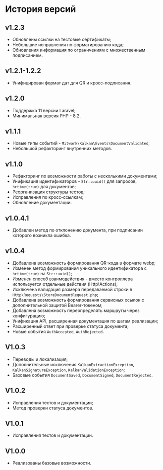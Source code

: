 # История версий

## v1.2.3

- Обновлены ссылки на тестовые сертификаты;
- Небольшие исправления по форматированию кода;
- Обновления информация по ограничениям с множественным подписанием.

## v1.2.1-1.2.2

- Унифицирован формат дат для QR и кросс-подписания.

## v1.2.0

- Поддержка 11 версии Laravel;
- Минимальная версия PHP - 8.2.

## v1.1.1

- Новые типы событий - `Mitwork\Kalkan\Events\DocumentValidated`;
- Небольшой рефакторинг внутренних методов.

## v1.1.0

- Рефакторинг по возможности работы с несколькими документами;
- Унификация идентификаторов - `Str::uuid()` для запросов, `hrtime(true)` для документов;
- Реорганизация структуры тестов;
- Исправления по кросс-ссылкам;
- Обновление документации.

## v1.0.4.1

- Добавлен метод по отклонению документа, при подписании которого возникла ошибка.

## v1.0.4

- Добавлена возможность формирования QR-кода в формате webp;
- Изменен метод формирования уникального идентификатора с `hrtime(true)` на `Str::uuid()`;
- Изменен способ взаимодействия - вместо контроллера используется отдельные действия (Http\Actions);
- Исключена валидация размера передаваемой строки в `Http\Requests\StoreDocumentRequest.php`;
- Добавлена возможность формирования сервисных ссылок с дополнительной защитой Bearer-токеном;
- Добавлена возможность переопределять маршруты через конфигурацию;
- Унификация API, расширенная документация по шагам реализации;
- Расширенный ответ при проверке статуса документа;
- Новые события `AuthAccepted`, `AuthRejected`.

## V1.0.3

- Переводы и локализация;
- Дополнительные исключения `KalkanExtractionException`, `KalkanSignatureException`, `KalkanValidationException`;
- Базовые события `DocumentSaved`, `DocumentSigned`, `DocumentRejected`.

## V1.0.2

- Исправления тестов и документации;
- Метод проверки статуса документов.

## V1.0.1

- Исправления тестов и документации.

## V1.0.0

- Реализованы базовые возможности.

